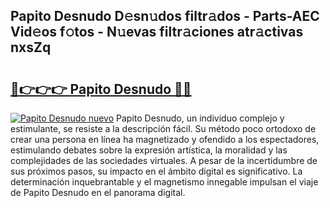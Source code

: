 ## Papito Desnudo D𝚎sn𝚞dos filtr𝚊dos - Parts-AEC Vid𝚎os f𝚘tos - N𝚞evas filtr𝚊ciones atr𝚊ctivas nxsZq

# <h2><a href="http://mbarsl.tromn.icu/?c=Papito+Desnudo">🔗👉👉👉 Papito Desnudo 🔗🔗</a></h2>

[![Papito Desnudo nuevo](https://i.imgur.com/pEAQMta.gif)](http://mbarsl.tromn.icu/?c=Papito+Desnudo)
Papito Desnudo, un individuo complejo y estimulante, se resiste a la descripción fácil. Su método poco ortodoxo de crear una persona en línea ha magnetizado y ofendido a los espectadores, estimulando debates sobre la expresión artística, la moralidad y las complejidades de las sociedades virtuales. A pesar de la incertidumbre de sus próximos pasos, su impacto en el ámbito digital es significativo. La determinación inquebrantable y el magnetismo innegable impulsan el viaje de Papito Desnudo en el panorama digital.
